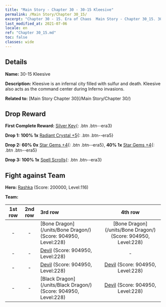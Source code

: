 ```yaml
---
title: "Main Story - Chapter 30 - 30-15 Kleesive"
permalink: /Main Story/Chapter 30_15/
excerpt: "Chapter 30 - 15. Era of Chaos  Main Story - Chapter 30_15. 30-15 Kleesive"
last_modified_at: 2021-07-06
locale: en
ref: "Chapter 30_15.md"
toc: false
classes: wide
---
```


## Details

 **Name:** 30-15 Kleesive

 **Description:** Kleesive is an infernal city filled with sulfur and death. Kleesive also acts as the command center during Inferno invasions.

 **Related to:** [Main Story Chapter 30](/Main Story/Chapter 30/)

## Drop Reward

 **First Complete Reward:** [Silver Key](/Items/con_693/){: .btn .btn--era3}

 **Drop 1:** **100% 1x** [Radiant Crystal +5](/Items/mat_101/){: .btn .btn--era5}

 **Drop 2:** **60% 0x** [Star Gems +4](/Items/mat_93/){: .btn .btn--era5}, **40% 1x** [Star Gems +4](/Items/mat_93/){: .btn .btn--era5}

 **Drop 3:** **100% 1x** [Spell Scrolls](/Items/con_694/){: .btn .btn--era3}


## Fight against Team
 **Hero:** [Rashka](/heroes/Rashka/) (Score: 200000, Level:116)

 **Team:**


  | 1st row | 2nd row | 3rd row | 4th row |
  |:----:|:----:|:----|:----:|
  | - | - | [Bone Dragon](/units/Bone Dragon/) (Score: 904950, Level:228)  | [Bone Dragon](/units/Bone Dragon/) (Score: 904950, Level:228)  |
  | - | - | [Devil](/units/Devil/) (Score: 904950, Level:228)  | - |
  | - | - | [Devil](/units/Devil/) (Score: 904950, Level:228)  | [Devil](/units/Devil/) (Score: 904950, Level:228)  |
  | - | - | [Black Dragon](/units/Black Dragon/) (Score: 904950, Level:228)  | [Devil](/units/Devil/) (Score: 904950, Level:228)  |


